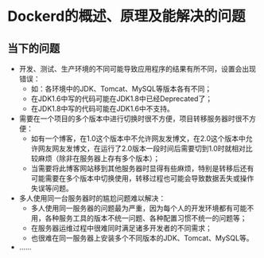 # Dockerd的概述、原理及能解决的问题

## 当下的问题

+ 开发、测试、生产环境的不同可能导致应用程序的结果有所不同，设置会出现错误：
    - 如：各环境中的JDK、Tomcat、MySQL等版本各有不同；
    - 在JDK1.6中写的代码可能在JDK1.8中已经Deprecated了；
    - 在JDK1.8中写的代码可能在JDK1.6中不支持。
+ 需要在一个项目的多个版本中进行切换时很不方便，项目转移服务器时很不方便：
    - 如有一个博客，在1.0这个版本中不允许网友发博文，在2.0这个版本中允许网友网友发博文，在运行了2.0版本一段时间后需要切到1.0时就相对比较麻烦（除非在服务器上存有多个版本）；
    - 当需要将此博客网站移到其他服务器时显得有些麻烦，特别是转移后还有可能需要在多个版本中切换使用，转移过程也可能会导致数据丢失或操作失误等问题。
+ 多人使用同一台服务器时的尴尬问题难以解决：
    - 多人使用同一服务器的问题最为严重，因为每个人的开发环境都有可能不用，各种服务工具的版本不统一问题、各种配置习惯不统一的问题等；
    - 在服务器运维过程中很难同时满足诸多开发者的不同需求；
    - 也很难在同一服务器上安装多个不同版本的JDK、Tomcat、MySQL等。
+ ……